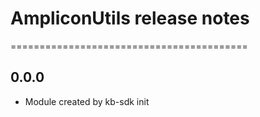 # AmpliconUtils release notes
=========================================

0.0.0
-----
* Module created by kb-sdk init
